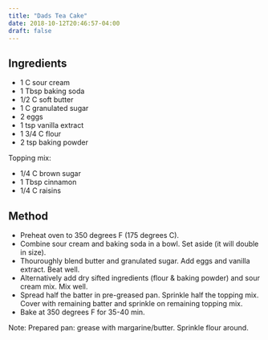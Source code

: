 ```yaml
---
title: "Dads Tea Cake"
date: 2018-10-12T20:46:57-04:00
draft: false
---
```


## Ingredients

- 1 C sour cream
- 1 Tbsp baking soda
- 1/2 C soft butter
- 1 C granulated sugar
- 2 eggs
- 1 tsp vanilla extract
- 1 3/4 C flour
- 2 tsp baking powder

Topping mix:

- 1/4 C brown sugar
- 1 Tbsp cinnamon
- 1/4 C raisins

## Method

- Preheat oven to 350 degrees F (175 degrees C). 
- Combine sour cream and baking soda in a bowl. Set aside (it will double in size).
- Thouroughly blend butter and granulated sugar. Add eggs and vanilla extract. Beat well.
- Alternatively add dry sifted ingredients (flour & baking powder) and sour cream mix. Mix well.
- Spread half the batter in pre-greased pan. Sprinkle half the topping mix. Cover with remaining batter and sprinkle on remaining topping mix.
- Bake at 350 degrees F for 35-40 min.

Note: Prepared pan: grease with margarine/butter. Sprinkle flour around.